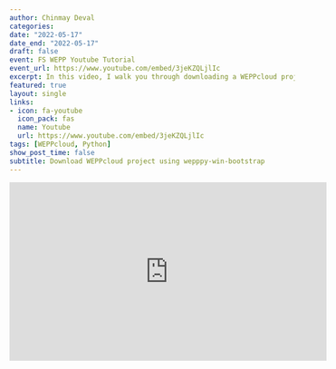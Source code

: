 ```yaml
---
author: Chinmay Deval
categories:
date: "2022-05-17"
date_end: "2022-05-17"
draft: false
event: FS WEPP Youtube Tutorial
event_url: https://www.youtube.com/embed/3jeKZQLjlIc
excerpt: In this video, I walk you through downloading a WEPPcloud project to a windows machine using Wepppy Win Bootstrap. wepppy-win-bootstrap provides two approaches to download the WEPPcloud runs. One approach uses Wget in the windows batch script and the other approach uses python script. 
featured: true
layout: single
links:
- icon: fa-youtube
  icon_pack: fas
  name: Youtube
  url: https://www.youtube.com/embed/3jeKZQLjlIc
tags: [WEPPcloud, Python]
show_post_time: false
subtitle: Download WEPPcloud project using wepppy-win-bootstrap
---
```


<iframe width="560" height="315" src="https://www.youtube.com/embed/3jeKZQLjlIc" title="YouTube video player" frameborder="0" allow="accelerometer; autoplay; clipboard-write; encrypted-media; gyroscope; picture-in-picture" allowfullscreen></iframe>